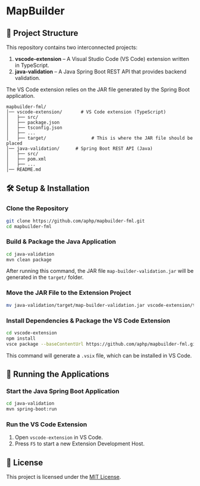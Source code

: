 # MapBuilder

## 📂 Project Structure

This repository contains two interconnected projects:

1. **vscode-extension** – A Visual Studio Code (VS Code) extension written in TypeScript.
2. **java-validation** – A Java Spring Boot REST API that provides backend validation.

The VS Code extension relies on the JAR file generated by the Spring Boot application.

```
mapbuilder-fml/
│── vscode-extension/       # VS Code extension (TypeScript)
│   ├── src/
│   ├── package.json
│   ├── tsconfig.json
│   ├── ...
│   ├── target/                 # This is where the JAR file should be placed
│── java-validation/      # Spring Boot REST API (Java)
│   ├── src/
│   ├── pom.xml
│   ├── ...
│── README.md
```

## 🛠 Setup & Installation

### Clone the Repository

```sh
git clone https://github.com/aphp/mapbuilder-fml.git
cd mapbuilder-fml
```

### Build & Package the Java Application

```sh
cd java-validation
mvn clean package
```

After running this command, the JAR file `map-builder-validation.jar` will be generated in the `target/` folder.

### Move the JAR File to the Extension Project

```sh
mv java-validation/target/map-builder-validation.jar vscode-extension/target/
```

### Install Dependencies & Package the VS Code Extension

```sh
cd vscode-extension
npm install
vsce package --baseContentUrl https://github.com/aphp/mapbuilder-fml.git
```

This command will generate a `.vsix` file, which can be installed in VS Code.

## 🚀 Running the Applications

### Start the Java Spring Boot Application

```sh
cd java-validation
mvn spring-boot:run
```

### Run the VS Code Extension

1. Open `vscode-extension` in VS Code.
2. Press `F5` to start a new Extension Development Host.

## 📜 License

This project is licensed under the [MIT License](LICENSE).

